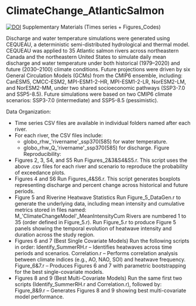 # ClimateChange_AtlanticSalmon
[![DOI](https://zenodo.org/badge/986552679.svg)](https://doi.org/10.5281/zenodo.15468304)
Supplementary Materials (Times series + Figures_Codes)

Discharge and water temperature simulations were generated using CEQUEAU, a deterministic semi-distributed hydrological and thermal model. CEQUEAU was applied to 35 Atlantic salmon rivers across northeastern Canada and the northeastern United States to simulate daily mean discharge and water temperature under both historical (1979–2020) and future (2030–2100) climate conditions.
Future projections were driven by six General Circulation Models (GCMs) from the CMIP6 ensemble, including:
CanESM5, CMCC-ESM2, MPI-ESM1-2-HR, MPI-ESM1-2-LR, NorESM2-LM, and NorESM2-MM, under two shared socioeconomic pathways (SSP3-7.0 and SSP5-8.5).
Future simulations were based on two CMIP6 climate scenarios: SSP3-7.0 (intermediate) and SSP5-8.5 (pessimistic).

Data Organization:
-  Time series CSV files are available in individual folders named after each river.
-  For each river, the CSV files include:
    -  globo_rhw_'rivername'_ssp370(585) for water temperature.
    -  globo_rhw_Q_'rivername'_ssp370(585) for discharge.
Figure Reproducibility:
-  Figures 2, 3, S4, and S5
    Run Figures_2&3&S4&S5.r. This script uses the above .csv files for each river and scenario to reproduce the probability of exceedance plots.
-  Figures 4 and S6
    Run Figures_4&S6.r. This script generates boxplots representing discharge and percent change across historical and future periods.
-  Figure 5 and Riverine Heatwave Statistics
    Run Figure_5_DataGen.r to generate the underlying data, including mean intensity and cumulative metrics stored in files named: M_'ClimateChangeModel'_MeanIntensityCum
    Rivers are numbered 1 to 35 (order defined in Figure_5.r).
    Run Figure_5.r to produce Figure 5 panels showing the temporal evolution of heatwave intensity and duration across the study region.
-  Figures 6 and 7 (Best Single Covariate Models)
    Run the following scripts in order:
    Identify_SummerRH.r – Identifies heatwaves across time periods and scenarios.
    Correlation.r – Performs correlation analysis between climate indices (e.g., AO, NAO, SOI) and heatwave frequency.
    Figure_6&7.r – Produces Figures 6 and 7 with parametric bootstrapping for the best single-covariate models.
-  Figures 8 and 9 (Best Multi-Covariate Models)
    Run the same first two scripts (Identify_SummerRH.r and Correlation.r), followed by:
    Figure_8&9.r – Generates Figures 8 and 9 showing best multi-covariate model performance.
